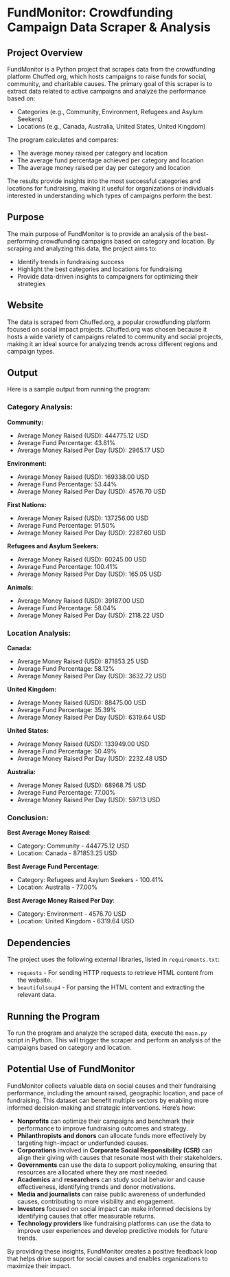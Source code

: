 # FundMonitor: Crowdfunding Campaign Data Scraper & Analysis

## Project Overview

FundMonitor is a Python project that scrapes data from the crowdfunding platform Chuffed.org, which hosts campaigns to raise funds for social, community, and charitable causes. The primary goal of this scraper is to extract data related to active campaigns and analyze the performance based on:

- Categories (e.g., Community, Environment, Refugees and Asylum Seekers)
- Locations (e.g., Canada, Australia, United States, United Kingdom)

The program calculates and compares:

- The average money raised per category and location
- The average fund percentage achieved per category and location
- The average money raised per day per category and location

The results provide insights into the most successful categories and locations for fundraising, making it useful for organizations or individuals interested in understanding which types of campaigns perform the best.

## Purpose

The main purpose of FundMonitor is to provide an analysis of the best-performing crowdfunding campaigns based on category and location. By scraping and analyzing this data, the project aims to:

- Identify trends in fundraising success
- Highlight the best categories and locations for fundraising
- Provide data-driven insights to campaigners for optimizing their strategies

## Website

The data is scraped from Chuffed.org, a popular crowdfunding platform focused on social impact projects. Chuffed.org was chosen because it hosts a wide variety of campaigns related to community and social projects, making it an ideal source for analyzing trends across different regions and campaign types.

## Output

Here is a sample output from running the program:

### Category Analysis:  
**Community:**  
  - Average Money Raised (USD): 444775.12 USD  
  - Average Fund Percentage: 43.81%  
  - Average Money Raised Per Day (USD): 2965.17 USD  

**Environment:**  
  - Average Money Raised (USD): 169338.00 USD  
  - Average Fund Percentage: 53.44%  
  - Average Money Raised Per Day (USD): 4576.70 USD  

**First Nations:**  
  - Average Money Raised (USD): 137256.00 USD  
  - Average Fund Percentage: 91.50%  
  - Average Money Raised Per Day (USD): 2287.60 USD  

**Refugees and Asylum Seekers:**  
  - Average Money Raised (USD): 60245.00 USD  
  - Average Fund Percentage: 100.41%  
  - Average Money Raised Per Day (USD): 165.05 USD  

**Animals:**  
  - Average Money Raised (USD): 39187.00 USD  
  - Average Fund Percentage: 58.04%  
  - Average Money Raised Per Day (USD): 2118.22 USD  

### Location Analysis:  
**Canada:**  
  - Average Money Raised (USD): 871853.25 USD  
  - Average Fund Percentage: 58.12%  
  - Average Money Raised Per Day (USD): 3632.72 USD  

**United Kingdom:**  
  - Average Money Raised (USD): 88475.00 USD  
  - Average Fund Percentage: 35.39%  
  - Average Money Raised Per Day (USD): 6319.64 USD  

**United States:**  
  - Average Money Raised (USD): 133949.00 USD  
  - Average Fund Percentage: 50.49%  
  - Average Money Raised Per Day (USD): 2232.48 USD  

**Australia:**  
  - Average Money Raised (USD): 68968.75 USD  
  - Average Fund Percentage: 77.00%  
  - Average Money Raised Per Day (USD): 597.13 USD  

### Conclusion:  
**Best Average Money Raised**:  
  - Category: Community - 444775.12 USD  
  - Location: Canada - 871853.25 USD  

**Best Average Fund Percentage**:  
  - Category: Refugees and Asylum Seekers - 100.41%  
  - Location: Australia - 77.00%  

**Best Average Money Raised Per Day**:  
  - Category: Environment - 4576.70 USD  
  - Location: United Kingdom - 6319.64 USD  

## Dependencies

The project uses the following external libraries, listed in `requirements.txt`:

- `requests` - For sending HTTP requests to retrieve HTML content from the website.
- `beautifulsoup4` - For parsing the HTML content and extracting the relevant data.

## Running the Program

To run the program and analyze the scraped data, execute the `main.py` script in Python. This will trigger the scraper and perform an analysis of the campaigns based on category and location.

## Potential Use of FundMonitor

FundMonitor collects valuable data on social causes and their fundraising performance, including the amount raised, geographic location, and pace of fundraising. This dataset can benefit multiple sectors by enabling more informed decision-making and strategic interventions. Here’s how:

- **Nonprofits** can optimize their campaigns and benchmark their performance to improve fundraising outcomes and strategy.
- **Philanthropists and donors** can allocate funds more effectively by targeting high-impact or underfunded causes.
- **Corporations** involved in **Corporate Social Responsibility (CSR)** can align their giving with causes that resonate most with their stakeholders.
- **Governments** can use the data to support policymaking, ensuring that resources are allocated where they are most needed.
- **Academics** and **researchers** can study social behavior and cause effectiveness, identifying trends and donor motivations.
- **Media and journalists** can raise public awareness of underfunded causes, contributing to more visibility and engagement.
- **Investors** focused on social impact can make informed decisions by identifying causes that offer measurable returns.
- **Technology providers** like fundraising platforms can use the data to improve user experiences and develop predictive models for future trends.

By providing these insights, FundMonitor creates a positive feedback loop that helps drive support for social causes and enables organizations to maximize their impact.
